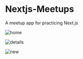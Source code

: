 ﻿# Nextjs-Meetups
 
 A meetup app for practicing Next.js
 
![home](https://user-images.githubusercontent.com/48029545/203856792-aa7eb716-62e1-4a65-8651-efafa9d3699e.png)
 
![details](https://user-images.githubusercontent.com/48029545/203856808-a428645c-d769-42db-a095-4c7907dca0de.png)

![new](https://user-images.githubusercontent.com/48029545/203856815-4aaea14b-1fc3-4427-b4cc-ef22f2750a3f.png)
